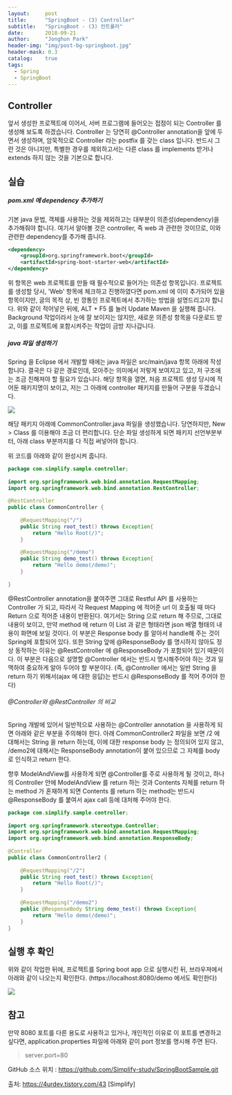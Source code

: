 ```yaml
---
layout:     post
title:      "SpringBoot - (3) Controller"
subtitle:   "SpringBoot - (3) 컨트롤러"
date:       2018-09-21
author:     "Jonghun Park"
header-img: "img/post-bg-springboot.jpg"
header-mask: 0.3
catalog:    true
tags:
  - Spring
  - SpringBoot
---
```



## Controller
앞서 생성한 프로젝트에 이어서, 서버 프로그램에 들어오는 접점이 되는 Controller 를 생성해 보도록 하겠습니다. Controller 는 당연히 @Controller annotation을 앞에 두면서 생성하며, 암묵적으로 Controller 라는 postfix 를 갖는 class 입니다. 반드시 그런 것은 아니지만, 특별한 경우를 제외하고서는 다른 class 를 implements 받거나 extends 하지 않는 것을 기본으로 합니다. 

## 실습

##### pom.xml 에 dependency 추가하기

기본 java 문법, 객체를 사용하는 것을 제외하고는 대부분이 의존성(dependency)을 추가해줘야 합니다. 여기서 알아볼 것은 controller, 즉 web 과 관련한 것이므로, 이와 관련한 dependency를 추가해 줍니다.


```xml
<dependency>
    <groupId>org.springframework.boot</groupId>
    <artifactId>spring-boot-starter-web</artifactId>
</dependency>
```

위 항목은 web 프로젝트를 만들 때 필수적으로 들어가는 의존성 항목입니다. 프로젝트를 생성할 당시, 'Web' 항목에 체크하고 진행하였다면 pom.xml 에 이미 추가되어 있을 항목이지만, 글의 목적 상, 빈 깡통인 프로젝트에서 추가하는 방법을 설명드리고자 합니다. 위와 같이 적어넣은 뒤에, ALT + F5 를 눌러 Update Maven 을 실행해 줍니다. Background 작업이라서 눈에 잘 보이지는 않지만, 새로운 의존성 항목을 다운로드 받고, 이를 프로젝트에 포함시켜주는 작업이 금방 지나갑니다.

##### java 파일 생성하기

Spring 을 Eclipse 에서 개발할 때에는 java 파일은 src/main/java 항목 아래에 작성합니다. 결국은 다 같은 경로인데, 모아주는 의미에서 저렇게 보여지고 있고, 저 구조에는 조금 친해져야 할 필요가 있습니다. 해당 항목을 열면, 처음 프로젝트 생성 당시에 적어둔 패키지명이 보이고, 저는 그 아래에 controller 패키지를 만들어 구분을 두겠습니다. 

![](/blog/img/post/2018-09-27-spring-boot-03-controller/spring-boot-03-controller-00001.png)

해당 패키지 아래에 CommonController.java 파일을 생성했습니다. 당연하지만, New > Class 를 이용해야 조금 더 편리합니다. 단순 파일 생성하게 되면 패키지 선언부분부터, 아래 class 부분까지를 다 직접 써넣어야 합니다. 

위 코드를 아래와 같이 완성시켜 줍니다. 

```java
package com.simplify.sample.controller;
 
import org.springframework.web.bind.annotation.RequestMapping;
import org.springframework.web.bind.annotation.RestController;
 
@RestController
public class CommonController {
    
    @RequestMapping("/")
    public String root_test() throws Exception{
        return "Hello Root(/)";
    }
 
    @RequestMapping("/demo")
    public String demo_test() throws Exception{
        return "Hello demo(/demo)";
    }
 
}
```

@RestController annotation을 붙여주면 그대로 Restful API 를 사용하는 Controller 가 되고, 따라서 각 Request Mapping 에 적어준 url 이 호출될 때 마다 Return 으로 적어준 내용이 반환된다. 여기서는 String 으로 return 해 주므로, 그대로 내용이 보이고, 만약 method 에 return 이 List<String> 과 같은 형태라면 json 배열 형태의 내용이 화면에 보일 것이다. 이 부분은 Response body 를 알아서 handle해 주는 것이 Spring에 포함되어 있다. 또한 String 앞에 @ResponseBody 를 명시하지 않아도 정상 동작하는 이유는 @RestController 에 @ResponseBody 가 포함되어 있기 때문이다. 이 부분은 다음으로 설명할 @Controller 에서는 반드시 명시해주어야 하는 것과 일맥하여 중요하게 알아 두어야 할 부분이다. (즉, @Controller 에서는 일반 String 을 return 하기 위해서(ajax 에 대한 응답)는 반드시 @ResponseBody 를 적어 주어야 한다)

###### @Controller와 @RestController 의 비교

Spring 개발에 있어서 일반적으로 사용하는 @Controller annotation 을 사용하게 되면 아래와 같은 부분을 주의해야 한다. 아래 CommonController2 파일을 보면 /2 에 대해서는 String 을 return 하는데, 이에 대한 response body 는 정의되어 있지 않고, /demo2에 대해서는 ResponseBody annotation이 붙어 있으므로 그 자체를 body 로 인식하고 return 한다. 

향후 ModelAndView를 사용하게 되면 @Controller를 주로 사용하게 될 것이고, 하나의 Controller 안에 ModelAndView 를 return 하는 것과 Contents 자체를 return 하는 method 가 혼재하게 되면 Contents 를 return 하는 method는 반드시 @ResponseBody 를 붙여서 ajax call 등에 대처해 주어야 한다.

```java
package com.simplify.sample.controller;
 
import org.springframework.stereotype.Controller;
import org.springframework.web.bind.annotation.RequestMapping;
import org.springframework.web.bind.annotation.ResponseBody;
 
@Controller
public class CommonController2 {
 
    @RequestMapping("/2")
    public String root_test() throws Exception{
        return "Hello Root(/)";
    }
 
    @RequestMapping("/demo2")
    public @ResponseBody String demo_test() throws Exception{
        return "Hello demo(/demo)";
    }
}
```

## 실행 후 확인

위와 같이 작업한 뒤에, 프로젝트를 Spring boot app 으로 실행시킨 뒤, 브라우져에서 아래와 같이 나오는지 확인한다. (https://localhost:8080/demo 에서도 확인한다)

![](/blog/img/post/2018-09-27-spring-boot-03-controller/spring-boot-03-controller-00002.png)

## 참고

만약 8080 포트를 다른 용도로 사용하고 있거나, 개인적인 이유로 이 포트를 변경하고 싶다면, application.properties 파일에 아래와 같이 port 정보를 명시해 주면 된다.

> server.port=80


GitHub 소스 위치 : https://github.com/Simplify-study/SpringBootSample.git

출처: https://4urdev.tistory.com/43 [Simplify]
